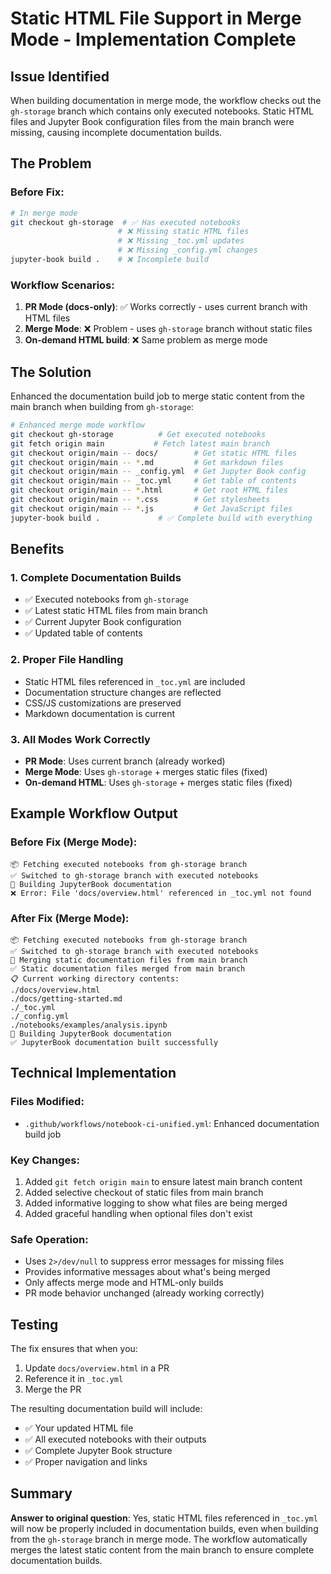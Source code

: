 # Static HTML File Support in Merge Mode - Implementation Complete

## Issue Identified
When building documentation in merge mode, the workflow checks out the `gh-storage` branch which contains only executed notebooks. Static HTML files and Jupyter Book configuration files from the main branch were missing, causing incomplete documentation builds.

## The Problem
### Before Fix:
```bash
# In merge mode
git checkout gh-storage  # ✅ Has executed notebooks
                        # ❌ Missing static HTML files
                        # ❌ Missing _toc.yml updates
                        # ❌ Missing _config.yml changes
jupyter-book build .    # ❌ Incomplete build
```

### Workflow Scenarios:
1. **PR Mode (docs-only)**: ✅ Works correctly - uses current branch with HTML files
2. **Merge Mode**: ❌ Problem - uses `gh-storage` branch without static files  
3. **On-demand HTML build**: ❌ Same problem as merge mode

## The Solution
Enhanced the documentation build job to merge static content from the main branch when building from `gh-storage`:

```bash
# Enhanced merge mode workflow
git checkout gh-storage          # Get executed notebooks
git fetch origin main           # Fetch latest main branch
git checkout origin/main -- docs/        # Get static HTML files
git checkout origin/main -- *.md         # Get markdown files  
git checkout origin/main -- _config.yml  # Get Jupyter Book config
git checkout origin/main -- _toc.yml     # Get table of contents
git checkout origin/main -- *.html       # Get root HTML files
git checkout origin/main -- *.css        # Get stylesheets
git checkout origin/main -- *.js         # Get JavaScript files
jupyter-book build .             # ✅ Complete build with everything
```

## Benefits

### 1. **Complete Documentation Builds**
- ✅ Executed notebooks from `gh-storage`
- ✅ Latest static HTML files from main branch
- ✅ Current Jupyter Book configuration
- ✅ Updated table of contents

### 2. **Proper File Handling**
- Static HTML files referenced in `_toc.yml` are included
- Documentation structure changes are reflected
- CSS/JS customizations are preserved
- Markdown documentation is current

### 3. **All Modes Work Correctly**
- **PR Mode**: Uses current branch (already worked)
- **Merge Mode**: Uses `gh-storage` + merges static files (fixed)
- **On-demand HTML**: Uses `gh-storage` + merges static files (fixed)

## Example Workflow Output

### Before Fix (Merge Mode):
```
📦 Fetching executed notebooks from gh-storage branch
✅ Switched to gh-storage branch with executed notebooks
📖 Building JupyterBook documentation
❌ Error: File 'docs/overview.html' referenced in _toc.yml not found
```

### After Fix (Merge Mode):
```
📦 Fetching executed notebooks from gh-storage branch  
✅ Switched to gh-storage branch with executed notebooks
🔄 Merging static documentation files from main branch
✅ Static documentation files merged from main branch
📋 Current working directory contents:
./docs/overview.html
./docs/getting-started.md
./_toc.yml
./_config.yml
./notebooks/examples/analysis.ipynb
📖 Building JupyterBook documentation
✅ JupyterBook documentation built successfully
```

## Technical Implementation

### Files Modified:
- `.github/workflows/notebook-ci-unified.yml`: Enhanced documentation build job

### Key Changes:
1. Added `git fetch origin main` to ensure latest main branch content
2. Added selective checkout of static files from main branch
3. Added informative logging to show what files are being merged
4. Added graceful handling when optional files don't exist

### Safe Operation:
- Uses `2>/dev/null` to suppress error messages for missing files
- Provides informative messages about what's being merged
- Only affects merge mode and HTML-only builds
- PR mode behavior unchanged (already working correctly)

## Testing

The fix ensures that when you:
1. Update `docs/overview.html` in a PR
2. Reference it in `_toc.yml` 
3. Merge the PR

The resulting documentation build will include:
- ✅ Your updated HTML file
- ✅ All executed notebooks with their outputs
- ✅ Complete Jupyter Book structure
- ✅ Proper navigation and links

## Summary

**Answer to original question**: Yes, static HTML files referenced in `_toc.yml` will now be properly included in documentation builds, even when building from the `gh-storage` branch in merge mode. The workflow automatically merges the latest static content from the main branch to ensure complete documentation builds.
